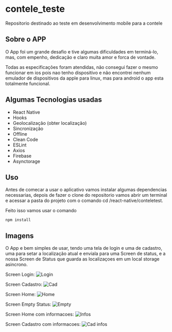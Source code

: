 # contele_teste
Repositorio destinado ao teste em desenvolvimento mobile para a contele

## Sobre o APP

O App foi um grande desafio e tive algumas dificuldades em terminá-lo, mas, com empenho, dedicação e claro muita amor e forca de vontade.

Todas as especificações foram atendidas, não consegui fazer o mesmo funcionar em ios pois nao tenho dispositivo e não encontrei nenhum emulador de dispositivos da apple para linux, mas para android o app esta totalmente funcional.

## Algumas Tecnologias usadas

* React Native
* Hooks
* Geolocalização (obter localização)
* Sincronização 
* Offline
* Clean Code
* ESLint
* Axios
* Firebase
* Asynctorage

## Uso

Antes de comecar a usar o aplicativo vamos instalar algumas dependencias necessarias, depois de fazer o clone do repositorio vamos abrir um terminal e acessar a pasta do projeto com o comando cd /react-native/conteletest.

Feito isso vamos usar o comando

```
npm install

```

## Imagens

O App e bem simples de usar, tendo uma tela de login e uma de cadastro, uma para setar a localização atual e enviala para uma Screen de status, e a nossa Screen de Status que guarda as localizaçoes em um local storage asincrono.

Screen Login:
![Login](react-native/conteletest/assets/login.png)

Screen Cadastro:
![Cad](react-native/conteletest/assets/cad.png)

Screen Home:
![Home](react-native/conteletest/assets/first.png)

Screen Empty Status:
![Empty](react-native/conteletest/assets/second.png)

Screen Home com informacoes:
![Infos](react-native/conteletest/assets/third.png)

Screen Cadastro com informacoes:
![Cad infos](react-native/conteletest/assets/cad.png)
